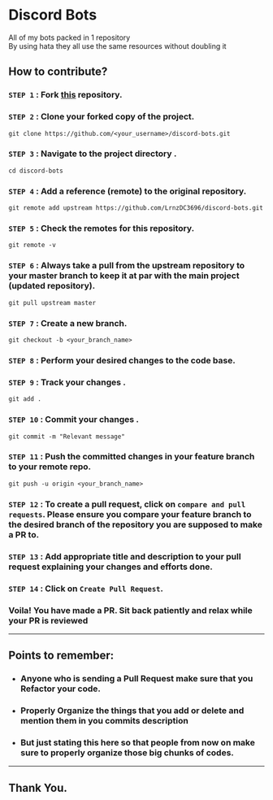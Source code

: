 # Discord Bots

All of my bots packed in 1 repository \
By using hata they all use the same resources without doubling it

## How to contribute?

### `STEP 1` :  Fork [this](https://github.com/LrnzDC3696/discord-bots.git) repository.

### `STEP 2` :  Clone your forked copy of the project.

```
git clone https://github.com/<your_username>/discord-bots.git
```

### `STEP 3` : Navigate to the project directory .

```
cd discord-bots
```

### `STEP 4` : Add a reference (remote) to the original repository.

```
git remote add upstream https://github.com/LrnzDC3696/discord-bots.git
```

### `STEP 5` : Check the remotes for this repository.
```
git remote -v
```

### `STEP 6` : Always take a pull from the upstream repository to your master branch to keep it at par with the main project (updated repository).

```
git pull upstream master
```

### `STEP 7` : Create a new branch.

```
git checkout -b <your_branch_name>
```

### `STEP 8` : Perform your desired changes to the code base.


### `STEP 9` : Track your changes .

```
git add . 
```

### `STEP 10` : Commit your changes .

```
git commit -m "Relevant message"
```

### `STEP 11` : Push the committed changes in your feature branch to your remote repo.
```
git push -u origin <your_branch_name>
```

### `STEP 12` : To create a pull request, click on `compare and pull requests`. Please ensure you compare your feature branch to the desired branch of the repository you are supposed to make a PR to.


### `STEP 13` : Add appropriate title and description to your pull request explaining your changes and efforts done.


### `STEP 14` : Click on `Create Pull Request`.


### Voila! You have made a PR. Sit back patiently and relax while your PR is reviewed

---

## Points to remember: 

+ ### Anyone who is sending a Pull Request make sure that you Refactor your code. 
+ ### Properly Organize the things that you add or delete and mention them in you commits description
+ ### But just stating this here so that people from now on make sure to properly organize those big chunks of codes.

---

## Thank You.
